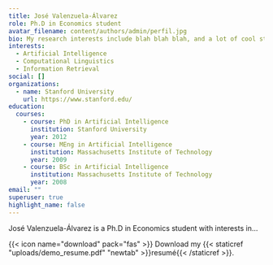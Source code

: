 ```yaml
---
title: José Valenzuela-Álvarez
role: Ph.D in Economics student
avatar_filename: content/authors/admin/perfil.jpg
bio: My research interests include blah blah blah, and a lot of cool stuff
interests:
  - Artificial Intelligence
  - Computational Linguistics
  - Information Retrieval
social: []
organizations:
  - name: Stanford University
    url: https://www.stanford.edu/
education:
  courses:
    - course: PhD in Artificial Intelligence
      institution: Stanford University
      year: 2012
    - course: MEng in Artificial Intelligence
      institution: Massachusetts Institute of Technology
      year: 2009
    - course: BSc in Artificial Intelligence
      institution: Massachusetts Institute of Technology
      year: 2008
email: ""
superuser: true
highlight_name: false
---
```


José Valenzuela-Álvarez is a Ph.D in Economics student with interests in... 

{{< icon name="download" pack="fas" >}} Download my {{< staticref "uploads/demo_resume.pdf" "newtab" >}}resumé{{< /staticref >}}.

